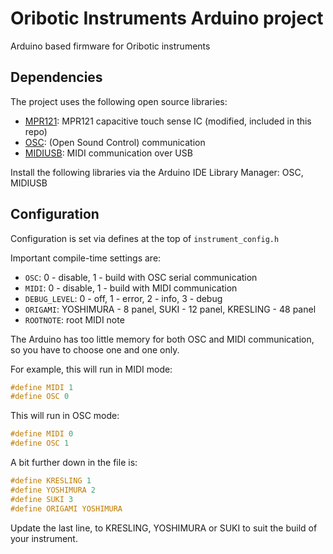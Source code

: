Oribotic Instruments Arduino project
=====================================

Arduino based firmware for Oribotic instruments

Dependencies
------------

The project uses the following open source libraries:
* [MPR121](https://github.com/BareConductive/mpr121): MPR121 capacitive touch sense IC (modified, included in this repo)
* [OSC](https://github.com/CNMAT/OSC): (Open Sound Control) communication
* [MIDIUSB](https://github.com/arduino-libraries/MIDIUSB): MIDI communication over USB

Install the following libraries via the Arduino IDE Library Manager: OSC, MIDIUSB

Configuration
-------------

Configuration is set via defines at the top of `instrument_config.h`

Important compile-time settings are:

* `OSC`: 0 - disable, 1 - build with OSC serial communication
* `MIDI`: 0 - disable, 1 - build with MIDI communication
* `DEBUG_LEVEL`: 0 - off, 1 - error, 2 - info, 3 - debug
* `ORIGAMI`: YOSHIMURA - 8 panel, SUKI - 12 panel, KRESLING - 48 panel 
* `ROOTNOTE`: root MIDI note

The Arduino has too little memory for both OSC and MIDI communication, so you have to choose one and one only.

For example, this will run in MIDI mode:

~~~C
#define MIDI 1
#define OSC 0
~~~

This will run in OSC mode:

~~~C
#define MIDI 0
#define OSC 1
~~~

A bit further down in the file is:

~~~C
#define KRESLING 1
#define YOSHIMURA 2
#define SUKI 3
#define ORIGAMI YOSHIMURA
~~~

Update the last line, to KRESLING, YOSHIMURA or SUKI to suit the build of your instrument.
